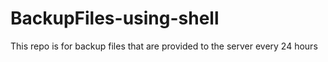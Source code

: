 # BackupFiles-using-shell
This repo is for backup files that are provided to the server every 24 hours  

